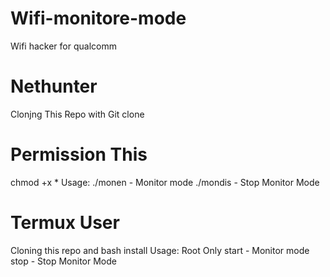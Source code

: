 # Wifi-monitore-mode
Wifi hacker for qualcomm 

# Nethunter
Clonjng This Repo with Git clone
# Permission This 
chmod +x *
Usage:
./monen - Monitor mode
./mondis - Stop Monitor Mode

# Termux User

Cloning this repo and 
bash install
Usage:
Root Only
start - Monitor mode
stop - Stop Monitor Mode
